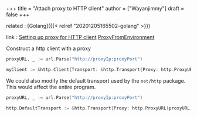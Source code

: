 +++
title = "Attach proxy to HTTP client"
author = ["Wayanjimmy"]
draft = false
+++

related
: [Golang]({{< relref "20201205165502-golang" >}})

link
: [Setting up proxy for HTTP client](https://stackoverflow.com/questions/14661511/setting-up-proxy-for-http-client) [ProxyFromEnvironment](https://pkg.go.dev/net/http#ProxyFromEnvironment)

Construct a http client with a proxy

```go
proxyURL, _ := url.Parse("http://proxyIp:proxyPort")

myClient := &http.Client{Transport: &http.Transport{Proxy: http.ProxyURL(proxyURL)}}
```

We could also modify the default transport used by the `net/http` package. This would affect the entire program.

```go
proxyURL, _ := url.Parse("http://proxyIp:proxyPort")

http.DefaultTransport := &http.Transport{Proxy: http.ProxyURL(proxyURL)}
```
